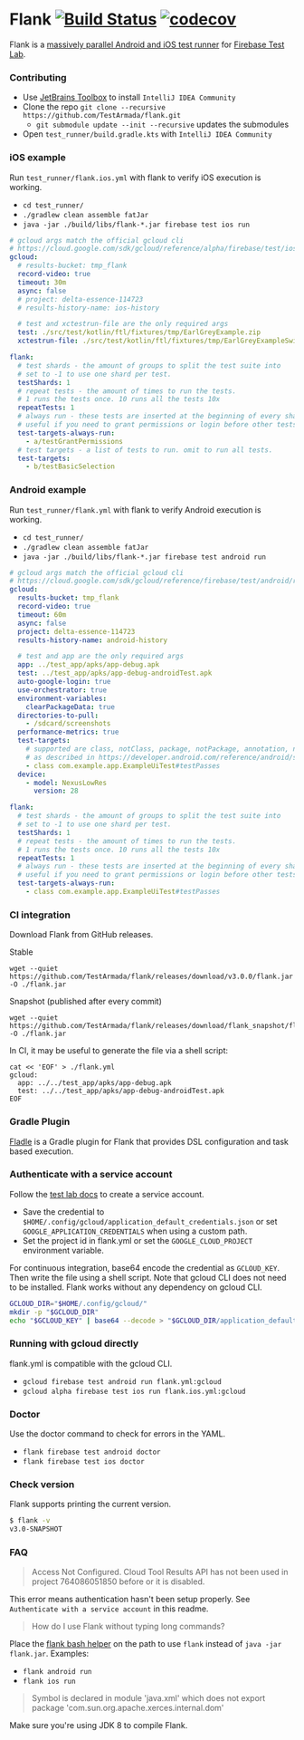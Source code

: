 # Flank [![Build Status](https://app.bitrise.io/app/9767f3e19047d4db/status.svg?token=uDM3wCumR2xTd0axh4bjDQ&branch=master)](https://app.bitrise.io/app/9767f3e19047d4db) [![codecov](https://codecov.io/gh/TestArmada/flank/branch/master/graph/badge.svg)](https://codecov.io/gh/TestArmada/flank)

Flank is a [massively parallel Android and iOS test runner](https://medium.com/walmartlabs/flank-smart-test-runner-for-firebase-cf65e1b1eca7) for [Firebase Test Lab](https://firebase.google.com/docs/test-lab/).

### Contributing

- Use [JetBrains Toolbox](https://www.jetbrains.com/toolbox/app/) to install `IntelliJ IDEA Community`
- Clone the repo `git clone --recursive https://github.com/TestArmada/flank.git`
  - `git submodule update --init --recursive` updates the submodules
- Open `test_runner/build.gradle.kts` with `IntelliJ IDEA Community`

### iOS example

Run `test_runner/flank.ios.yml` with flank to verify iOS execution is working.

- `cd test_runner/`
- `./gradlew clean assemble fatJar`
- `java -jar ./build/libs/flank-*.jar firebase test ios run`

```yaml
# gcloud args match the official gcloud cli
# https://cloud.google.com/sdk/gcloud/reference/alpha/firebase/test/ios/run
gcloud:
  # results-bucket: tmp_flank
  record-video: true
  timeout: 30m
  async: false
  # project: delta-essence-114723
  # results-history-name: ios-history

  # test and xctestrun-file are the only required args
  test: ./src/test/kotlin/ftl/fixtures/tmp/EarlGreyExample.zip
  xctestrun-file: ./src/test/kotlin/ftl/fixtures/tmp/EarlGreyExampleSwiftTests_iphoneos11.2-arm64.xctestrun

flank:
  # test shards - the amount of groups to split the test suite into
  # set to -1 to use one shard per test.
  testShards: 1
  # repeat tests - the amount of times to run the tests.
  # 1 runs the tests once. 10 runs all the tests 10x
  repeatTests: 1
  # always run - these tests are inserted at the beginning of every shard
  # useful if you need to grant permissions or login before other tests run
  test-targets-always-run:
    - a/testGrantPermissions
  # test targets - a list of tests to run. omit to run all tests.
  test-targets:
    - b/testBasicSelection
```

### Android example

Run `test_runner/flank.yml` with flank to verify Android execution is working.

- `cd test_runner/`
- `./gradlew clean assemble fatJar`
- `java -jar ./build/libs/flank-*.jar firebase test android run`

```yaml
# gcloud args match the official gcloud cli
# https://cloud.google.com/sdk/gcloud/reference/firebase/test/android/run
gcloud:
  results-bucket: tmp_flank
  record-video: true
  timeout: 60m
  async: false
  project: delta-essence-114723
  results-history-name: android-history

  # test and app are the only required args
  app: ../test_app/apks/app-debug.apk
  test: ../test_app/apks/app-debug-androidTest.apk
  auto-google-login: true
  use-orchestrator: true
  environment-variables:
    clearPackageData: true
  directories-to-pull:
    - /sdcard/screenshots
  performance-metrics: true
  test-targets:
    # supported are class, notClass, package, notPackage, annotation, notAnnotation, testfile, notTestfile, size
    # as described in https://developer.android.com/reference/android/support/test/runner/AndroidJUnitRunner
    - class com.example.app.ExampleUiTest#testPasses
  device:
    - model: NexusLowRes
      version: 28

flank:
  # test shards - the amount of groups to split the test suite into
  # set to -1 to use one shard per test.
  testShards: 1
  # repeat tests - the amount of times to run the tests.
  # 1 runs the tests once. 10 runs all the tests 10x
  repeatTests: 1
  # always run - these tests are inserted at the beginning of every shard
  # useful if you need to grant permissions or login before other tests run
  test-targets-always-run:
    - class com.example.app.ExampleUiTest#testPasses
```

### CI integration

Download Flank from GitHub releases.

Stable

```
wget --quiet https://github.com/TestArmada/flank/releases/download/v3.0.0/flank.jar -O ./flank.jar
```

Snapshot (published after every commit)

```
wget --quiet https://github.com/TestArmada/flank/releases/download/flank_snapshot/flank.jar -O ./flank.jar
```

In CI, it may be useful to generate the file via a shell script:

```
cat << 'EOF' > ./flank.yml
gcloud:
  app: ../../test_app/apks/app-debug.apk
  test: ../../test_app/apks/app-debug-androidTest.apk
EOF
```

### Gradle Plugin

[Fladle][fladle] is a Gradle plugin for Flank that provides DSL configuration and task based execution.

[fladle]: https://github.com/runningcode/fladle

### Authenticate with a service account

Follow the [test lab docs](https://firebase.google.com/docs/test-lab/android/continuous) to create a service account.
- Save the credential to `$HOME/.config/gcloud/application_default_credentials.json` or set `GOOGLE_APPLICATION_CREDENTIALS` when using a custom path.
- Set the project id in flank.yml or set the `GOOGLE_CLOUD_PROJECT` environment variable.

For continuous integration, base64 encode the credential as `GCLOUD_KEY`. Then write the file using a shell script. Note that gcloud CLI does not need to be installed. Flank works without any dependency on gcloud CLI.

```bash
GCLOUD_DIR="$HOME/.config/gcloud/"
mkdir -p "$GCLOUD_DIR"
echo "$GCLOUD_KEY" | base64 --decode > "$GCLOUD_DIR/application_default_credentials.json"
```

### Running with gcloud directly

flank.yml is compatible with the gcloud CLI.

- `gcloud firebase test android run flank.yml:gcloud`
- `gcloud alpha firebase test ios run flank.ios.yml:gcloud`

### Doctor

Use the doctor command to check for errors in the YAML.

- `flank firebase test android doctor`
- `flank firebase test ios doctor`

### Check version

Flank supports printing the current version.

```bash
$ flank -v
v3.0-SNAPSHOT
```

### FAQ

> Access Not Configured. Cloud Tool Results API has not been used in project 764086051850 before or it is disabled.

This error means authentication hasn't been setup properly. See `Authenticate with a service account` in this readme.

> How do I use Flank without typing long commands?

Place the [flank bash helper](https://github.com/TestArmada/flank/blob/master/test_runner/bash/flank) on the path to use `flank` instead of `java -jar flank.jar`. Examples:

- `flank android run`
- `flank ios run`

> Symbol is declared in module 'java.xml' which does not export package 'com.sun.org.apache.xerces.internal.dom'

Make sure you're using JDK 8 to compile Flank.

